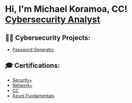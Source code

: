 <h1>Hi, I'm Michael Koramoa, CC! <br/><a href="https://www.linkedin.com/in/michael-koramoa-01b623178/">Cybersecurity Analyst</a>

<h2>👨‍💻 Cybersecurity Projects:</h2>

- [Password Generator](https://github.com/mkoramoa/Password-Generator.git)

<h2>🎓 Certifications:</h2>

- [Security+](https://www.credly.com/badges/3bc65fd9-bd1c-4409-a2f2-8950b55a97bf/public_url)
- [Network+](https://www.credly.com/badges/5e245e46-b0b1-417a-8470-4f5187b54123/public_url)
- [CC](https://www.credly.com/badges/3e9ef092-7b7e-46bb-92b2-0aedad93949d/public_url)
- [Azure Fundamentals](https://learn.microsoft.com/api/credentials/share/en-us/MichaelKoramoa-6373/CB261C7AA43185A3?sharingId=A4424D3B1B013AE7)
<!--
**mkoramoa/mkoramoa** is a ✨ _special_ ✨ repository because its `README.md` (this file) appears on your GitHub profile.

Here are some ideas to get you started:

- 🔭 I’m currently working on ...
- 🌱 I’m currently learning ...
- 👯 I’m looking to collaborate on ...
- 🤔 I’m looking for help with ...
- 💬 Ask me about ...
- 📫 How to reach me: ...
- 😄 Pronouns: ...
- ⚡ Fun fact: ...
-->
